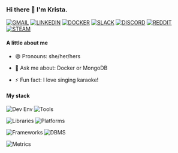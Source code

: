 ### Hi there 👋 I'm Krista.

[![GMAIL](https://img.shields.io/badge/Gmail-D14836?style=for-the-badge&logo=gmail&logoColor=white)](https://mail.google.com/mail/?view=cm&fs=1&to=kb9286@gmail.com)
[![LINKEDIN](https://img.shields.io/badge/LinkedIn-0077B5?style=for-the-badge&logo=linkedin&logoColor=white)](https://linkedin.com/in/kristabrock)
[![DOCKER](https://img.shields.io/badge/Docker-2CA5E0?style=for-the-badge&logo=docker&logoColor=white)](https://hub.docker.com/u/sereigh)
[![SLACK](https://img.shields.io/badge/Slack-4A154B?style=for-the-badge&logo=slack&logoColor=white)](https://slack.com/app_redirect?channel=U01U1NPNBEH)
[![DISCORD](https://img.shields.io/badge/Discord-7289DA?style=for-the-badge&logo=discord&logoColor=white)](https://discord.com/users/sereigh#7186)
[![REDDIT](https://img.shields.io/badge/Reddit-FF4500?style=for-the-badge&logo=reddit&logoColor=white)](https://www.reddit.com/user/Sereigh/)
[![STEAM](https://img.shields.io/badge/Steam-000000?style=for-the-badge&logo=steam&logoColor=white)](https://steamcommunity.com/id/rebelromance/)

#### A little about me

- 😄 Pronouns: she/her/hers

- 💬 Ask me about: Docker or MongoDB

- ⚡ Fun fact: I love singing karaoke!

#### My stack

![Dev Env](https://badgen.net/badge/ENV/Linux:%20Ubuntu%20|%20Bash%20|%20Vim%20|%20VScode%20|%20Node.js%20|%20npm/2F4F4F "Personal Development Environment")  ![Tools](https://badgen.net/badge/Tools/Babel%20|%20Webpack%20|%20Parcel.js%20|%20loader.io/4682B4 "Tool Belt")

![Libraries](https://badgen.net/badge/Libraries/|%20EmberJS%20|%20Fishery%20|%20jQuery%20|%20Mongoose%20|%20ReactJS%20|%20SinonJS/778899 "Library Skills")   ![Platforms](https://badgen.net/badge/Platforms/Docker%20|%20AWS:%20EC2,%20ECS%20|%20GCP:%20GCS,%20GCE/778899 "Platform Skills")

![Frameworks](https://badgen.net/badge/Frameworks/Express%20|%20Mocha%20|%20Jest%20|%20Artillery/778899 "Framework Skills")  ![DBMS](https://badgen.net/badge/DBMS/MongoDB%20|%20MySQL%20|%20SQLite3|%20PostgreSQL/778899 "DBMS Skills")

![Metrics](https://metrics.lecoq.io/sereigh?template=classic&base.header=0&base.activity=0&base.community=0&base.repositories=0&base.metadata=0&languages=1&languages.limit=8&languages.colors=github&languages.threshold=0%25&config.timezone=America%2FChicago)

